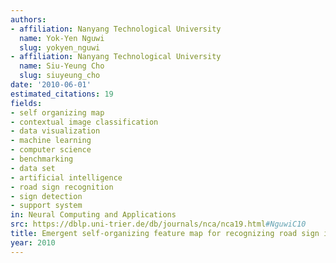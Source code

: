 ```yaml
---
authors:
- affiliation: Nanyang Technological University
  name: Yok-Yen Nguwi
  slug: yokyen_nguwi
- affiliation: Nanyang Technological University
  name: Siu-Yeung Cho
  slug: siuyeung_cho
date: '2010-06-01'
estimated_citations: 19
fields:
- self organizing map
- contextual image classification
- data visualization
- machine learning
- computer science
- benchmarking
- data set
- artificial intelligence
- road sign recognition
- sign detection
- support system
in: Neural Computing and Applications
src: https://dblp.uni-trier.de/db/journals/nca/nca19.html#NguwiC10
title: Emergent self-organizing feature map for recognizing road sign images
year: 2010
---
```

